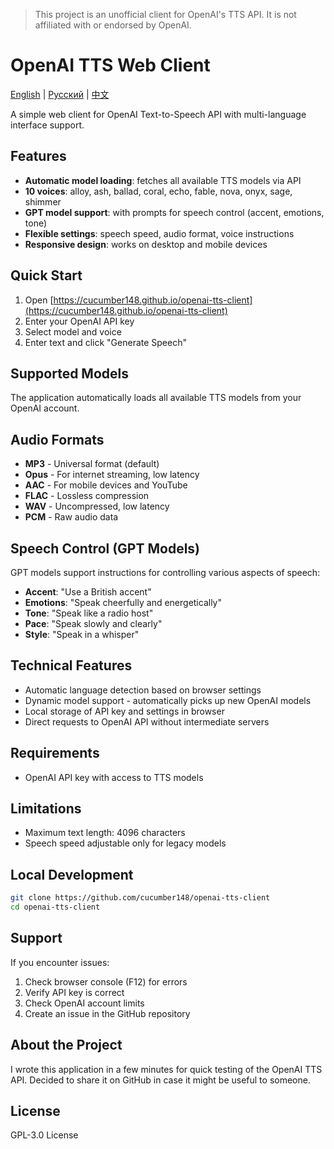 > This project is an unofficial client for OpenAI's TTS API. It is not affiliated with or endorsed by OpenAI.

# OpenAI TTS Web Client

[English](README.MD) | [Русский](README.RU.MD) | [中文](README.ZH.MD)

A simple web client for OpenAI Text-to-Speech API with multi-language interface support.

## Features

- **Automatic model loading**: fetches all available TTS models via API
- **10 voices**: alloy, ash, ballad, coral, echo, fable, nova, onyx, sage, shimmer
- **GPT model support**: with prompts for speech control (accent, emotions, tone)
- **Flexible settings**: speech speed, audio format, voice instructions
- **Responsive design**: works on desktop and mobile devices

## Quick Start

1. Open [https://cucumber148.github.io/openai-tts-client](https://cucumber148.github.io/openai-tts-client)
2. Enter your OpenAI API key
3. Select model and voice
4. Enter text and click "Generate Speech"

## Supported Models

The application automatically loads all available TTS models from your OpenAI account.

## Audio Formats

- **MP3** - Universal format (default)
- **Opus** - For internet streaming, low latency
- **AAC** - For mobile devices and YouTube
- **FLAC** - Lossless compression
- **WAV** - Uncompressed, low latency
- **PCM** - Raw audio data

## Speech Control (GPT Models)

GPT models support instructions for controlling various aspects of speech:

- **Accent**: "Use a British accent"
- **Emotions**: "Speak cheerfully and energetically"
- **Tone**: "Speak like a radio host"
- **Pace**: "Speak slowly and clearly"
- **Style**: "Speak in a whisper"

## Technical Features

- Automatic language detection based on browser settings
- Dynamic model support - automatically picks up new OpenAI models
- Local storage of API key and settings in browser
- Direct requests to OpenAI API without intermediate servers

## Requirements

- OpenAI API key with access to TTS models

## Limitations

- Maximum text length: 4096 characters
- Speech speed adjustable only for legacy models

## Local Development

```bash
git clone https://github.com/cucumber148/openai-tts-client
cd openai-tts-client
```

## Support

If you encounter issues:

1. Check browser console (F12) for errors
2. Verify API key is correct
3. Check OpenAI account limits
4. Create an issue in the GitHub repository

## About the Project

I wrote this application in a few minutes for quick testing of the OpenAI TTS API. Decided to share it on GitHub in case it might be useful to someone.

## License

GPL-3.0 License
